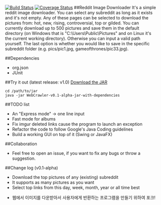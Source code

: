 [![Build Status](https://travis-ci.org/novoselrok/WebCrawler.svg?branch=master)](https://travis-ci.org/novoselrok/WebCrawler)  [![Coverage Status](https://coveralls.io/repos/novoselrok/WebCrawler/badge.png?branch=master)](https://coveralls.io/r/novoselrok/WebCrawler?branch=master)
##Reddit Image Downloader
It's a simple reddit image downloader. You can select any subreddit as long as it exists and it's not empty. Any of these pages can be selected to download the pictures from: hot, new, rising, controversial, top or gilded. You can currently download up to 500 pictures and save them in the default directory (on Windows that is "C:\Users\Public\Pictures\" and on Linux it's the current working directory). Otherwise you can input a valid path yourself. The last option is whether you would like to save in the specific subreddit folder (e.g. pics/pic1.jpg, gameofthrones/pic33.jpg).

##Dependencies
- org.json
- JUnit

##Try it out (latest release: v1.0)
[Download the JAR](https://github.com/novoselrok/WebCrawler/releases/download/v1.0/WebCrawler-v1.0.jar)
```
cd /path/to/jar
java -jar WebCrawler-v0.1-alpha-jar-with-dependencies
```

##TODO list
- An "Express mode" -> one line input
- Fast mode for albums
- Fix imgur deleted links cause the program to launch an exception
- Refactor the code to follow Google's Java Coding guidelines
- Build a working GUI on top of it (Swing or JavaFX)

##Collaboration
- Feel free to open an issue, if you want to fix any bugs or throw a suggestion.

##Change log (v0.1-alpha)
- Download the top pictures of any (existing) subreddit
- It supports as many pictures as you want
- Select top links from this day, week, month, year or all time best

+ 웹에서 이미지를 다운받아서 사용자에게 반환하는 프로그램을 만들기 위하여 포크!


